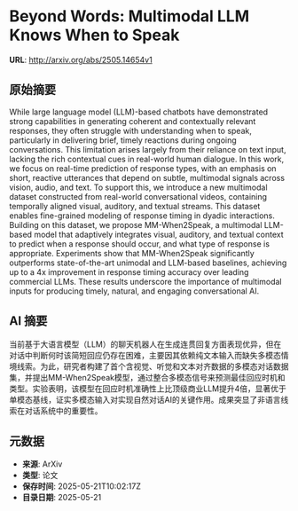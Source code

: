 # Beyond Words: Multimodal LLM Knows When to Speak

**URL**: http://arxiv.org/abs/2505.14654v1

## 原始摘要

While large language model (LLM)-based chatbots have demonstrated strong
capabilities in generating coherent and contextually relevant responses, they
often struggle with understanding when to speak, particularly in delivering
brief, timely reactions during ongoing conversations. This limitation arises
largely from their reliance on text input, lacking the rich contextual cues in
real-world human dialogue. In this work, we focus on real-time prediction of
response types, with an emphasis on short, reactive utterances that depend on
subtle, multimodal signals across vision, audio, and text. To support this, we
introduce a new multimodal dataset constructed from real-world conversational
videos, containing temporally aligned visual, auditory, and textual streams.
This dataset enables fine-grained modeling of response timing in dyadic
interactions. Building on this dataset, we propose MM-When2Speak, a multimodal
LLM-based model that adaptively integrates visual, auditory, and textual
context to predict when a response should occur, and what type of response is
appropriate. Experiments show that MM-When2Speak significantly outperforms
state-of-the-art unimodal and LLM-based baselines, achieving up to a 4x
improvement in response timing accuracy over leading commercial LLMs. These
results underscore the importance of multimodal inputs for producing timely,
natural, and engaging conversational AI.


## AI 摘要

当前基于大语言模型（LLM）的聊天机器人在生成连贯回复方面表现优异，但在对话中判断何时该简短回应仍存在困难，主要因其依赖纯文本输入而缺失多模态情境线索。为此，研究者构建了首个含视觉、听觉和文本对齐数据的多模态对话数据集，并提出MM-When2Speak模型，通过整合多模态信号来预测最佳回应时机和类型。实验表明，该模型在回应时机准确性上比顶级商业LLM提升4倍，显著优于单模态基线，证实多模态输入对实现自然对话AI的关键作用。成果突显了非语言线索在对话系统中的重要性。

## 元数据

- **来源**: ArXiv
- **类型**: 论文
- **保存时间**: 2025-05-21T10:02:17Z
- **目录日期**: 2025-05-21

